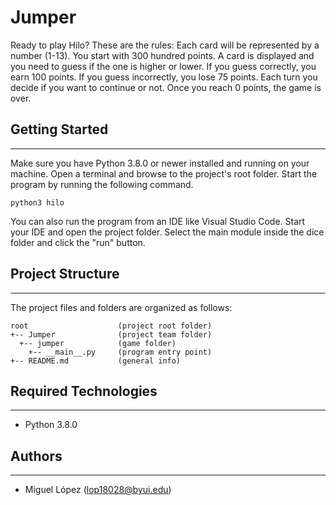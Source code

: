 # Jumper
Ready to play Hilo? These are the rules: Each card will be represented by a number (1-13). You start with 300 hundred points. A card is displayed and you need to guess if the one is higher or lower. If you guess correctly, you earn 100 points. If you guess incorrectly, you lose 75 points. Each turn you decide if you want to continue or not. Once you reach 0 points, the game is over. 

## Getting Started
---
Make sure you have Python 3.8.0 or newer installed and running on your machine. Open a terminal and 
browse to the project's root folder. Start the program by running the following command.
```
python3 hilo
```
You can also run the program from an IDE like Visual Studio Code. Start your IDE and open the 
project folder. Select the main module inside the dice folder and click the "run" button.

## Project Structure
---
The project files and folders are organized as follows:
```
root                    (project root folder)
+-- Jumper              (project team folder)
  +-- jumper            (game folder)
    +-- __main__.py     (program entry point)
+-- README.md           (general info)
```

## Required Technologies
---
* Python 3.8.0

## Authors
---
* Miguel López (lop18028@byui.edu)